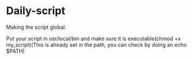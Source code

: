 # Daily-script
Making the script global.

Put your script in usr/local/bin and make sure it is executable(chmod +x my_script)(This is already set in the path, you can check by doing an echo $PATH)

